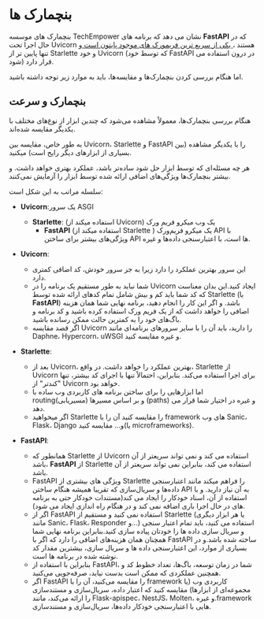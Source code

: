 # بنچمارک ها

بنچمارک های موسسه TechEmpower نشان می دهد که برنامه های **FastAPI**  که در حال اجرا تحت Uvicorn هستند ،<a href="https://www.techempower.com/benchmarks/#section=test&runid=7464e520-0dc2-473d-bd34-dbdfd7e85911&hw=ph&test=query&l=zijzen-7" class="external-link" target="_blank"> یکی از سریع ترین فریمورک های موجود پایتون است </a> و تنها پایین تر از  Starlette و خود Uvicorn (که توسط خود FastAPI در درون استفاده می شود) قرار دارد.

اما هنگام بررسی‌ کردن بنچمارک‌ها و مقایسه‌ها، باید به موارد زیر توجه داشته باشید.

## بنچمارک و سرعت

هنگام بررسی بنچمارک‌ها، معمولاً مشاهده می‌شود که چندین ابزار از نوع‌های مختلف با یکدیگر مقایسه شده‌اند.

به طور خاص، مقایسه بین Uvicorn، Starlette و FastAPI را با یکدیگر مشاهده (بین بسیاری از ابزارهای دیگر رایج است) میکنید.

هر چه مسئله‌ای که توسط ابزار حل شود ساده‌تر باشد، عملکرد بهتری خواهد داشت. و بیشتر بنچمارک‌ها ویژگی‌های اضافی ارائه شده توسط ابزار را آزمایش نمی‌کنند.

سلسله مراتب به این شکل است:

* **Uvicorn**:یک سرور ASGI
    * **Starlette**: (استفاده میکند از Uvicorn) یک وب میکرو فریم ورک
        * **FastAPI** (استفاده میکند از Starlette )  یک میکرو فریم‌ورک API با ویژگی‌های بیشتر برای ساختن API ها است، با اعتبارسنجی داده‌ها و غیره.

* **Uvicorn**:
    * این سرور بهترین عملکرد را دارد زیرا به جز سرور خودش، کد اضافی کمتری دارد.
    * شما نباید به طور مستقیم یک برنامه را در Uvicorn ایجاد کنید.این بدان معناست که کد شما باید کم و بیش شامل تمام کدهای ارائه شده توسط Starlette (یا **FastAPI**) باشد. و اگر این کار را انجام دهید، برنامه نهایی شما همان هزینه اضافی را خواهد داشت که از یک فریم ورک استفاده کرده باشید و کد برنامه و باگ‌های خود را به کمترین حالت ممکن رسانده باشید.
    * اگر قصد مقایسه Uvicorn را دارید، باید آن را با سایر سرورهای برنامه‌ای مانند Daphne، Hypercorn، uWSGI و غیره مقایسه کنید.

* **Starlette**:
    *  بعد از Uvicorn، بهترین عملکرد را خواهد داشت. در واقع، Starlette از Uvicorn برای اجرا استفاده می‌کند. بنابراین، احتمالاً تنها با اجرای کد بیشتر، تنها "کندتر" از Uvicorn خواهد بود.
    * اما ابزارهایی را برای ساختن برنامه های کاربردی وب ساده با routing(مسیریابی) و بر اساس مسیرها (paths) و غیره در اختیار شما قرار می دهد.
    * اگر میخواهید Starlette را مقایسه کنید آن را با framework های وب Sanic، Flask، Django و... مقایسه کنید(یا microframeworks).

* **FastAPI**:
    * همانطور که Starlette از Uvicorn استفاده می کند و نمی تواند سریعتر از آن باشد، **FastAPI** از Starlette استفاده می کند، بنابراین نمی تواند سریعتر از آن باشد.
    * FastAPI ویژگی های بیشتری از Starlette را فراهم میکند مانند اعتبارسنجی داده‌ها و سریال‌سازی که تقریبا همیشه هنگام ساختن API به آن نیاز دارید. و با استفاده از آن، اسناد خودکار را ایجاد می کند(مستندات خودکار حتی به برنامه های در حال اجرا باری اضافه نمی کند و در هنگام راه اندازی ایجاد می شود).
    * اگر از FastAPI استفاده نمی کنید و مستقیم از Starlette (یا هر ابزار دیگری مانند Sanic، Flask، Responder و...) استفاده می کنید، باید تمام اعتبار سنجی و سریال سازی داده ها را خودتان پیاده سازی کنید.بنابراین برنامه نهایی شما همچنان همان  هزینه‌های اضافی را دارد که اگر با FastAPI ساخته شده باشد.و در بسیاری از موارد، این اعتبارسنجی داده ها و سریال سازی، بیشترین مقدار کد نوشته شده در برنامه ها است.
    * بنابراین با استفاده از FastAPI، شما در زمان توسعه، باگ‌ها، تعداد خطوط کد و همچنین عملکردی که ممکن است بدست نیاید، صرفه‌جویی می‌کنید.
    * اگر FastAPI را مقایسه می‌کنید، آن را با framework کاربردی وب (یا مجموعه‌ای از ابزارها) مقایسه کنید که اعتبار داده، سریال‌سازی و مستندسازی را ارائه می‌کند، مانند Flask-apispec، NestJS، Molten، و غیره.framework هایی با اعتبارسنجی خودکار داده‌ها، سریال‌سازی و مستندسازی.
